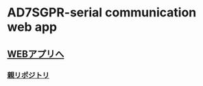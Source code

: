 # AD7SGPR-serial communication web app



## [WEBアプリへ](https://bit-trade-one.github.io/AD7SGPR-SCWA/)

### [親リポジトリ](http://bit-trade-one.co.jp/) 
